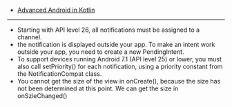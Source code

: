 - [Advanced Android in Kotlin](https://developer.android.com/courses/kotlin-android-advanced/overview)

----

- Starting with API level 26, all notifications must be assigned to a channel.
- the notification is displayed outside your app. To make an intent work outside your app, you need to create a new PendingIntent.
- To support devices running Android 7.1 (API level 25) or lower, you must also call setPriority() for each notification, using a priority constant from the NotificationCompat class.
- You cannot get the size of the view in onCreate(), because the size has not been determined at this point. We can get the size in onSzieChanged()